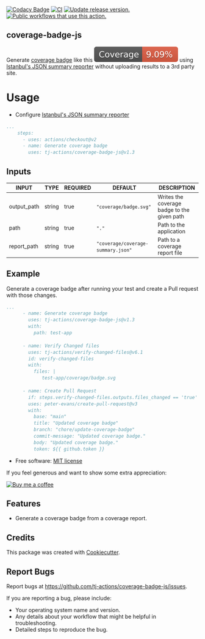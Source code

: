 [![Codacy Badge](https://api.codacy.com/project/badge/Grade/b4fc86d7f0864c08839a578cf04d0df5)](https://app.codacy.com/gh/tj-actions/coverage-badge-js?utm_source=github.com\&utm_medium=referral\&utm_content=tj-actions/coverage-badge-js\&utm_campaign=Badge_Grade_Settings)
[![CI](https://github.com/tj-actions/coverage-badge-js/actions/workflows/test.yml/badge.svg)](https://github.com/tj-actions/coverage-badge-js/actions/workflows/test.yml)
[![Update release version.](https://github.com/tj-actions/coverage-badge-js/actions/workflows/sync-release-version.yml/badge.svg)](https://github.com/tj-actions/coverage-badge-js/actions/workflows/sync-release-version.yml)
[![Public workflows that use this action.](https://img.shields.io/endpoint?url=https%3A%2F%2Fused-by.vercel.app%2Fapi%2Fgithub-actions%2Fused-by%3Faction%3Dtj-actions%2Fcoverage-badge-js%26badge%3Dtrue)](https://github.com/search?o=desc\&q=tj-actions+coverage-badge-js+path%3A.github%2Fworkflows+language%3AYAML\&s=\&type=Code)

## coverage-badge-js

Generate [coverage badge](https://www.npmjs.com/package/make-coverage-badge) like this ![coverage badge](./test-app/coverage/badge.svg) using [Istanbul's JSON summary reporter](https://github.com/istanbuljs/nyc) without uploading results to a 3rd party site.

# Usage

*   Configure [Istanbul's JSON summary reporter](https://github.com/tlvince/make-coverage-badge#usage)

```yaml
...
    steps:
      - uses: actions/checkout@v2
      - name: Generate coverage badge
        uses: tj-actions/coverage-badge-js@v1.3
```

## Inputs

<!-- AUTO-DOC-INPUT:START - Do not remove or modify this section -->

|    INPUT    |  TYPE  | REQUIRED |              DEFAULT               |                  DESCRIPTION                   |
|-------------|--------|----------|------------------------------------|------------------------------------------------|
| output\_path | string |   true   |       `"coverage/badge.svg"`       | Writes the coverage badge to the<br>given path |
|    path     | string |   true   |               `"."`                |            Path to the application             |
| report\_path | string |   true   | `"coverage/coverage-summary.json"` |         Path to a coverage report file         |

<!-- AUTO-DOC-INPUT:END -->

## Example

Generate a coverage badge after running your test and create a Pull request with those changes.

```yaml
...
      - name: Generate coverage badge
        uses: tj-actions/coverage-badge-js@v1.3
        with:
          path: test-app

      - name: Verify Changed files
        uses: tj-actions/verify-changed-files@v6.1
        id: verify-changed-files
        with:
          files: |
             test-app/coverage/badge.svg

      - name: Create Pull Request
        if: steps.verify-changed-files.outputs.files_changed == 'true'
        uses: peter-evans/create-pull-request@v3
        with:
          base: "main"
          title: "Updated coverage badge"
          branch: "chore/update-coverage-badge"
          commit-message: "Updated coverage badge."
          body: "Updated coverage badge."
          token: ${{ github.token }}

```

*   Free software: [MIT license](LICENSE)

If you feel generous and want to show some extra appreciation:

[![Buy me a coffee][buymeacoffee-shield]][buymeacoffee]

[buymeacoffee]: https://www.buymeacoffee.com/jackton1

[buymeacoffee-shield]: https://www.buymeacoffee.com/assets/img/custom_images/orange_img.png

## Features

*   Generate a coverage badge from a coverage report.

## Credits

This package was created with [Cookiecutter](https://github.com/cookiecutter/cookiecutter).

## Report Bugs

Report bugs at https://github.com/tj-actions/coverage-badge-js/issues.

If you are reporting a bug, please include:

*   Your operating system name and version.
*   Any details about your workflow that might be helpful in troubleshooting.
*   Detailed steps to reproduce the bug.
